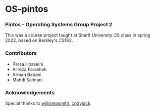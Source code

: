 # OS-pintos
### Pintos - Operating Systems Group Project 2
This was a course project taught at Sharif University OS class in spring 2022, based on Berkley's CS162.

### Contributors
* Parsa   Hosseini
* Alireza Farashah
* Arman   Babaei
* Mahdi   Salmani

### Acknowledgements
Special thanks to [williampsmith](https://github.com/williampsmith/pintos-os), [codyjack](https://github.com/codyjack/OS-pintos).
